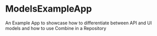 # ModelsExampleApp
An Example App to showcase how to differentiate between API and UI models and how to use Combine in a Repository
